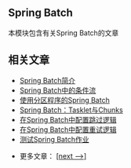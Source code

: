 ## Spring Batch

本模块包含有关Spring Batch的文章

## 相关文章

+ [Spring Batch简介](http://tu-yucheng.github.io/springboot/2023/05/11/introduction-to-spring-batch.html)
+ [Spring Batch中的条件流](http://tu-yucheng.github.io/springboot/2023/05/11/spring-batch-conditional-flow.html)
+ [使用分区程序的Spring Batch](http://tu-yucheng.github.io/springboot/2023/05/11/spring-batch-partitioner.html)
+ [Spring Batch：Tasklet与Chunks](https://tu-yucheng.github.io/springbatch/2023/05/07/batchtasklet.html)
+ [在Spring Batch中配置跳过逻辑](http://tu-yucheng.github.io/springboot/2023/05/11/spring-batch-skip-logic.html)
+ [在Spring Batch中配置重试逻辑](http://tu-yucheng.github.io/springboot/2023/05/11/spring-batch-retry-logic.html)
+ [测试Spring Batch作业](http://tu-yucheng.github.io/springboot/2023/05/11/spring-batch-testing-job.html)

- 更多文章： [[next -->]](../spring-batch-2/README.md)